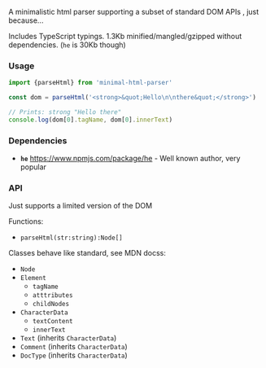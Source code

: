 A minimalistic html parser supporting a subset of standard DOM APIs , just because...

Includes TypeScript typings. 1.3Kb minified/mangled/gzipped without dependencies. (`he` is 30Kb though)
   
### Usage

```ts
import {parseHtml} from 'minimal-html-parser'

const dom = parseHtml('<strong>&quot;Hello\n\nthere&quot;</strong>')

// Prints: strong "Hello there"
console.log(dom[0].tagName, dom[0].innerText)
```

### Dependencies
   
   - **`he`** https://www.npmjs.com/package/he - Well known author, very popular
   
### API
Just supports a limited version of the DOM

Functions:

- `parseHtml(str:string):Node[]`

Classes behave like standard, see MDN docss:

- `Node`
- `Element`
    - `tagName`
    - `atttributes`
    - `childNodes`
- `CharacterData`
    - `textContent`
    - `innerText`
- `Text` (inherits `CharacterData`)
- `Comment` (inherits `CharacterData`)
- `DocType` (inherits `CharacterData`)

